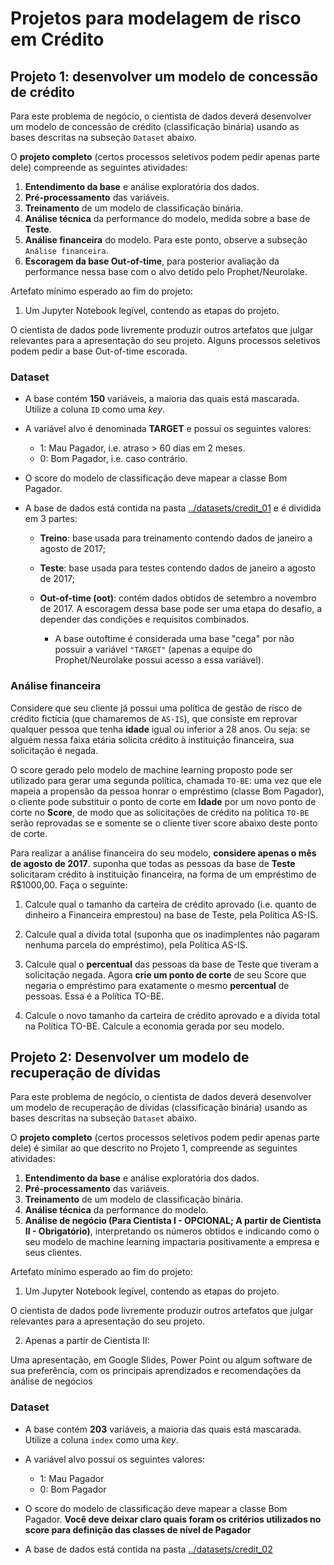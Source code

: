 # Projetos para modelagem de risco em Crédito

## Projeto 1: desenvolver um modelo de concessão de crédito

Para este problema de negócio, o cientista de dados deverá desenvolver um modelo de concessão de crédito (classificação binária) usando as bases descritas na subseção `Dataset` abaixo.

O **projeto completo** (certos processos seletivos podem pedir apenas parte dele) compreende as seguintes atividades:

1. **Entendimento da base** e análise exploratória dos dados.
2. **Pré-processamento** das variáveis.
3. **Treinamento** de um modelo de classificação binária.
4. **Análise técnica** da performance do modelo, medida sobre a base de **Teste**.
5. **Análise financeira** do modelo. Para este ponto, observe a subseção `Análise financeira`.
6. **Escoragem da base Out-of-time**, para posterior avaliação da performance nessa base com o alvo detido pelo Prophet/Neurolake.

Artefato mínimo esperado ao fim do projeto:

1. Um Jupyter Notebook legível, contendo as etapas do projeto.

O cientista de dados pode livremente produzir outros artefatos que julgar relevantes para a apresentação do seu projeto. Alguns processos seletivos podem pedir a base Out-of-time escorada.

### Dataset
- A base contém **150** variáveis, a maioria das quais está mascarada. Utilize a coluna `ID` como uma _key_.

- A variável alvo é denominada **TARGET** e possui os seguintes valores:
    - 1: Mau Pagador, i.e. atraso > 60 dias em 2 meses.
    - 0: Bom Pagador, i.e. caso contrário.

- O score do modelo de classificação deve mapear a classe Bom Pagador.

- A base de dados está contida na pasta [../datasets/credit_01](../datasets/credit_01/) e é dividida em 3 partes:

    - **Treino**: base usada para treinamento contendo dados de janeiro a agosto de 2017;

    - **Teste**: base usada para testes contendo dados de janeiro a agosto de 2017;

    - **Out-of-time (oot)**: contém dados obtidos de setembro a novembro de 2017. A escoragem dessa base pode ser uma etapa do desafio, a depender das condições e requisitos combinados.

        - A base outoftime é considerada uma base "cega" por não possuir a variável `"TARGET"` (apenas a equipe do Prophet/Neurolake possui acesso a essa variável).

### Análise financeira

Considere que seu cliente já possui uma política de gestão de risco de crédito fictícia (que chamaremos de `AS-IS`), que consiste em reprovar qualquer pessoa que tenha **idade** igual ou inferior a 28 anos. Ou seja: se alguém nessa faixa etária solicita crédito à instituição financeira, sua solicitação é negada.

O score gerado pelo modelo de machine learning proposto pode ser utilizado para gerar uma segunda política, chamada `TO-BE`: uma vez que ele mapeia a propensão da pessoa honrar o empréstimo (classe Bom Pagador), o cliente pode substituir o ponto de corte em **Idade** por um novo ponto de corte no **Score**, de modo que as solicitações de crédito na política `TO-BE` serão reprovadas se e somente se o cliente tiver score abaixo deste ponto de corte.

Para realizar a análise financeira do seu modelo, **considere apenas o mês de agosto de 2017**. suponha que todas as pessoas da base de **Teste** solicitaram crédito à instituição financeira, na forma de um empréstimo de R$1000,00. Faça o seguinte:

1. Calcule qual o tamanho da carteira de crédito aprovado (i.e. quanto de dinheiro a Financeira emprestou) na base de Teste, pela Política AS-IS.

2. Calcule qual a dívida total (suponha que os inadimplentes não pagaram nenhuma parcela do empréstimo), pela Política AS-IS.

3. Calcule qual o **percentual** das pessoas da base de Teste que tiveram a solicitação negada. Agora **crie um ponto de corte** de seu Score que negaria o empréstimo para exatamente o mesmo **percentual** de pessoas. Essa é a Política TO-BE.

4. Calcule o novo tamanho da carteira de crédito aprovado e a dívida total na Política TO-BE. Calcule a economia gerada por seu modelo.


## Projeto 2: Desenvolver um modelo de recuperação de dívidas

Para este problema de negócio, o cientista de dados deverá desenvolver um modelo de recuperação de dívidas (classificação binária) usando as bases descritas na subseção `Dataset` abaixo.

O **projeto completo** (certos processos seletivos podem pedir apenas parte dele) é similar ao que descrito no Projeto 1, compreende as seguintes atividades:

1. **Entendimento da base** e análise exploratória dos dados.
2. **Pré-processamento** das variáveis.
3. **Treinamento** de um modelo de classificação binária.
4. **Análise técnica** da performance do modelo.
5. **Análise de negócio (Para Cientista I - OPCIONAL; A partir de Cientista II - Obrigatório)**, interpretando os números obtidos e indicando como o seu modelo de machine learning impactaria positivamente a empresa e seus clientes.

Artefato mínimo esperado ao fim do projeto:

1. Um Jupyter Notebook legível, contendo as etapas do projeto.

O cientista de dados pode livremente produzir outros artefatos que julgar relevantes para a apresentação do seu projeto.

2. Apenas a partir de Cientista II:

Uma apresentação, em Google Slides, Power Point ou algum software de sua preferência, com os principais aprendizados e recomendações da análise de negócios

### Dataset
- A base contém **203** variáveis, a maioria das quais está mascarada. Utilize a coluna `index` como uma _key_.

- A variável alvo possui os seguintes valores:
    - 1: Mau Pagador
    - 0: Bom Pagador

- O score do modelo de classificação deve mapear a classe Bom Pagador. **Você deve deixar claro quais foram os critérios utilizados no score para definição das classes de nível de Pagador**

- A base de dados está contida na pasta [../datasets/credit_02](../datasets/credit_02/)
